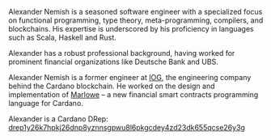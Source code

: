 Alexander Nemish is a seasoned software engineer with a specialized focus on functional programming, type theory, meta-programming, compilers, and blockchains. His expertise is underscored by his proficiency in languages such as Scala, Haskell and Rust.

Alexander has a robust professional background, having worked for prominent financial organizations like Deutsche Bank and UBS.

Alexander Nemish is a former engineer at [IOG](https://iohk.io), the engineering company behind the Cardano blockchain. He worked on the design and implementation of [Marlowe](https://marlowe.iohk.io/) – a new financial smart contracts programming language for Cardano.

Alexander is a Cardano DRep: [drep1y26k7hpkj26dnp8yznnsgpwu8l6pkgcdey4zd23dk655qcse26y3g](https://cardanoscan.io/drep/drep1y26k7hpkj26dnp8yznnsgpwu8l6pkgcdey4zd23dk655qcse26y3g)